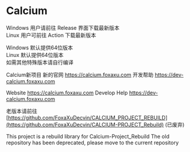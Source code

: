 # Calcium
Windows 用户请前往 Release 界面下载最新版本     
Linux 用户可前往 Action 下载最新版本     

Windows 默认提供64位版本  
Linux 默认提供64位版本  
如需其他特殊版本请自行编译  

Calcium新项目
新的官网       https://calcium.foxaxu.com
开发帮助       https://dev-calcium.foxaxu.com

Website         https://calcium.foxaxu.com
Develop Help    https://dev-calcium.foxaxu.com

老版本请前往   [https://github.com/FoxaXuDecvin/CALCIUM_PROJECT_REBUILD](https://github.com/FoxaXuDecvin/CALCIUM-PROJECT_Rebuild)  (已废弃)

This project is a rebuild library for Calcium-Project_Rebuild
The old repository has been deprecated, please move to the current repository
